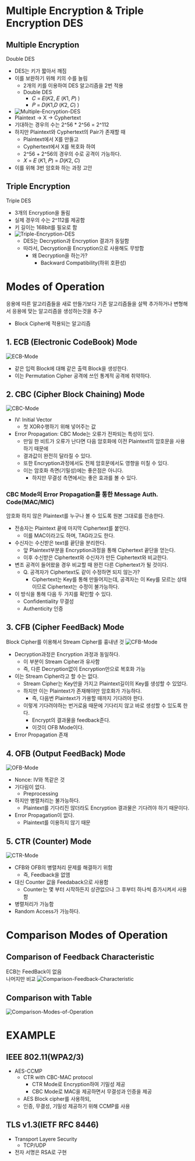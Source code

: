 # Multiple Encryption & Triple Encryption DES
## Multiple Encryption
Double DES
- DES는 키가 짧아서 깨짐
- 이를 보완하기 위해 키의 수를 늘림
    - 2개의 키를 이용하여 DES 알고리즘을 2번 적용
    - Double DES
        - 𝐶 = 𝐸(𝐾2, 𝐸 (𝐾1, 𝑃) )
        - 𝑃 = 𝐷(𝐾1,𝐷 (𝐾2, 𝐶) )
- ![Multiple-Encryption-DES](./img/Multiple-Encryption-DES.JPG)
- Plaintext -> X -> Cyphertext
- 기대하는 경우의 수는 2^56 * 2^56 = 2^112
- 하지만 Plaintext와 Cyphertext의 Pair가 존재할 때
    - Plaintext에서 X를 만들고
    - Cyphertext에서 X를 복호화 하여
    - 2^56 + 2^56의 경우의 수로 공격이 가능하다.
    - 𝑋 = 𝐸 (𝐾1, 𝑃) = 𝐷(𝐾2, 𝐶)
- 이를 위해 3번 암호화 하는 과정 고안
## Triple Encryption
Triple DES
- 3개의 Encryption을 돌림
- 실제 경우의 수는 2^112를 제공함
- 키 길이는 168bit를 필요로 함
- ![Triple-Encryption-DES](./img/Triple-Encryption-DES.JPG)
    - DES는 Decryption과 Encryption 결과가 동일함
    - 따라서, Decryption을 Encryption으로 사용해도 무방함
        - 왜 Decryption을 하는가?
            - Backward Compatibility(하위 호환성)

# Modes of Operation
응용에 따른 알고리즘들을 새로 만들기보다 기존 알고리즘들을 살짝 추가하거나 변형해서 응용에 맞는 알고리즘을 생성하는것을 추구
- Block Cipher에 적용되는 알고리즘

## 1. ECB (Electronic CodeBook) Mode
![ECB-Mode](./img/ECB-Mode.JPG)
- 같은 입력 Block에 대해 같은 출력 Block을 생성한다.
- 이는 Permutation Cipher 공격에 쓰인 통계적 공격에 취약하다.

## 2. CBC (Cipher Block Chaining) Mode
![CBC-Mode](./img/CBC-Mode.JPG)
- IV: Initial Vector
    - 첫 XOR수행하기 위해 넣어주는 값
- Error Propagation: CBC Mode는 오류가 전파되는 특성이 있다.
    - 만일 한 비트가 오류가 난다면 다음 암호화에 이전 Plaintext의 암호문을 사용하기 때문에
    - 결과값이 완전히 달라질 수 있다.
    - 또한 Encryption과정에서도 전체 암호문에서도 영향을 미칠 수 있다.
    - 이는 암호화 측면(기밀성)에는 좋은점은 아니다.
        - 하지만 무결성 측면에서는 좋은 효과를 볼 수 있다.

### CBC Mode의 Error Propagation를 통한 Message Auth. Code(MAC/MIC)
암호화 하지 않은 Plaintext를 누구나 볼 수 있도록 원본 그대로를 전송한다.
- 전송자는 Plaintext 끝에 마지막 Ciphertext를 붙인다.
    - 이를 MAC이라고도 하며, TAG라고도 한다.
- 수신자는 수신받은 text를 끝단을 분리한다.
    - 앞 Plaintext부분을 Encryption과정을 통해 Ciphertext 끝단을 얻는다.
    - 이후 수신받은 Ciphertext와 수신자가 만든 Ciphertext와 비교한다.
- 변조 공격이 들어왔을 경우 비교할 때 완전 다른 Ciphertext가 될 것이다.
    - Q. 공격자가 Ciphertext도 같이 수정하면 되지 않는가?
        - Ciphertext는 Key를 통해 만들어지는데, 공격자는 이 Key를 모르는 상태이므로 Ciphertext는 수정이 불가능하다.
- 이 방식을 통해 다음 두 가지를 확인할 수 있다.
    - Confidentiality 무결성
    - Authenticity 인증

## 3. CFB (Cipher FeedBack) Mode
Block Cipher를 이용해서 Stream Cipher를 흉내낸 것
![CFB-Mode](./img/CFB-Mode.JPG)
- Decryption과정은 Encryption 과정과 동일하다.
    - 이 부분이 Stream Cipher과 유사함
    - 즉, 다른 Decryption없이 Encryption만으로 복호화 가능
- 이는 Stream Cipher라고 할 수는 없다.
    - Stream Cipher는 Key만을 가지고 Plaintext길이의 Key를 생성할 수 있었다.
    - 하지만 이는 Plaintext가 존재해야만 암호화가 가능하다.
        - 즉, 다음번 Plaintext가 가용할 때까지 기다려야 한다.
    - 이렇게 기다려야하는 번거로움 때문에 기다리지 않고 바로 생성할 수 있도록 한다.
        - Encrypt의 결과물을 feedback준다.
        - 이것이 OFB Mode이다.
- Error Propagation 존재

## 4. OFB (Output FeedBack) Mode
![OFB-Mode](./img/OFB-Mode.JPG)
- Nonce: IV와 똑같은 것
- 기다림이 없다.
    - Preprocessing
- 하지만 병렬처리는 불가능하다.
    - Plaintext를 기다리진 않더라도 Encryption 결과물은 기다려야 하기 때문이다.
- Error Propagation이 없다.
    - Plaintext를 이용하지 않기 때문

## 5. CTR (Counter) Mode
![CTR-Mode](./img/CTR-Mode.JPG)
- CFB와 OFB의 병렬처리 문제를 해결하기 위함
    - 즉, Feedback을 없앰
- 대신 Counter 값을 Feedaback으로 사용함
    - Counter는 몇 부터 시작하든지 상관없으나 그 후부터 하나씩 증가시켜서 사용함
- 병렬처리가 가능함
- Random Access가 가능하다.

# Comparison Modes of Operation
## Comparison of Feedback Characteristic
ECB는 FeedBack이 없음    
나머지만 비교
![Comparison-Feedback-Characteristic](./img/Comparison-Feedback-Characteristic.JPG)

## Comparison with Table
![Comparison-Modes-of-Operation](./img/Comparison-Modes-of-Operation.JPG)

# EXAMPLE
## IEEE 802.11(WPA2/3)
- AES-CCMP
    - CTR with CBC-MAC protocol
        - CTR Mode로 Encryption하여 기밀성 제공
        - CBC Mode로 MAC을 제공하면서 무결성과 인증을 제공
    - AES Block cipher를 사용하되,
    - 인증, 무결성, 기밀성 제공하기 위해 CCMP를 사용

## TLS v1.3(IETF RFC 8446)
- Transport Layere Security
    - TCP/UDP
- 전자 서명은 RSA로 구현